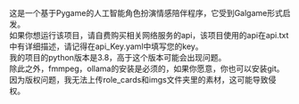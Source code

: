 这是一个基于Pygame的人工智能角色扮演情感陪伴程序，它受到Galgame形式启发。  
如果你想运行该项目，请自费购买相关网络服务的api，该项目使用的api在api.txt中有详细描述，请记得在api_Key.yaml中填写您的key。  
我的项目的python版本是3.8，高于这个版本可能会出现问题。  
除此之外，fmmpeg，ollama的安装是必须的，如果你愿意，你也可以安装git。  
因为版权问题，我无法上传role_cards和imgs文件夹里的素材，这可能导致侵权。
